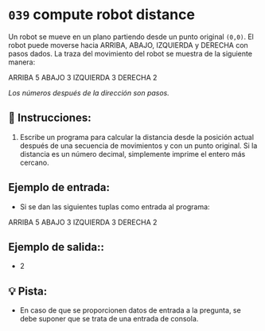 # `039` compute robot distance 


 Un robot se mueve en un plano partiendo desde un punto original `(0,0)`. El robot puede moverse hacia ARRIBA, ABAJO, IZQUIERDA y DERECHA con pasos dados. La traza del movimiento del robot se muestra de la siguiente manera:

ARRIBA 5
ABAJO 3
IZQUIERDA 3
DERECHA 2

*Los números después de la dirección son pasos.*

## 📝 Instrucciones:
 
1. Escribe un programa para calcular la distancia desde la posición actual después de una secuencia de movimientos y con un punto original. Si la distancia es un  número decimal, simplemente imprime el entero más cercano.

## Ejemplo de entrada:

+ Si se dan las siguientes tuplas como entrada al programa:

ARRIBA 5
ABAJO 3
IZQUIERDA 3
DERECHA 2

## Ejemplo de salida::

+ 2

## 💡 Pista:

+ En caso de que se proporcionen datos de entrada a la pregunta, se debe suponer que se trata de una entrada de consola.
